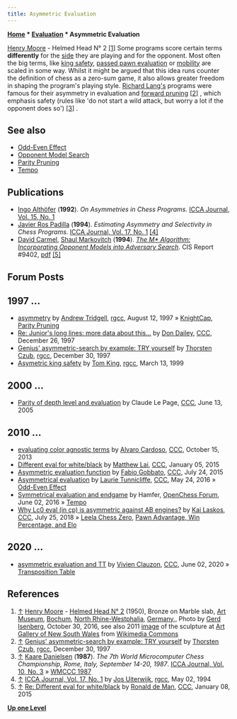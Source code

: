 ```yaml
---
title: Asymmetric Evaluation
---
```

**[Home](Home "Home") * [Evaluation](Evaluation "Evaluation") * Asymmetric Evaluation**

[](https://commons.wikimedia.org/wiki/File:%27Helmet_Head_No._2%27,_bronze_sculpture_by_Henry_Moore,_1955,_Art_Gallery_of_New_South_Wales.JPG) [Henry Moore](Category:Henry_Moore "Category:Henry Moore") - Helmed Head N° 2 <a id="cite-note-1" href="#cite-ref-1">[1]</a>
Some programs score certain terms **differently** for the [side](Side_to_move "Side to move") they are playing and for the opponent. Most often the big terms, like [king safety](King_Safety "King Safety"), [passed pawn evaluation](Passed_Pawn "Passed Pawn") or [mobility](Mobility "Mobility") are scaled in some way. Whilst it might be argued that this idea runs counter the definition of chess as a zero-sum game, it also allows greater freedom in shaping the program's playing style. [Richard Lang's](Richard_Lang "Richard Lang") programs were famous for their asymmetry in evaluation and [forward pruning](Pruning "Pruning") <a id="cite-note-2" href="#cite-ref-2">[2]</a> , which emphasis safety (rules like 'do not start a wild attack, but worry a lot if the opponent does so') <a id="cite-note-3" href="#cite-ref-3">[3]</a> .

## See also

- [Odd-Even Effect](Odd-Even_Effect "Odd-Even Effect")
- [Opponent Model Search](Opponent_Model_Search "Opponent Model Search")
- [Parity Pruning](Parity_Pruning "Parity Pruning")
- [Tempo](Tempo "Tempo")

## Publications

- [Ingo Althöfer](Ingo_Alth%C3%B6fer "Ingo Althöfer") (**1992**). *On Asymmetries in Chess Programs.* [ICCA Journal, Vol. 15, No. 1](ICGA_Journal#15_1 "ICGA Journal")
- [Javier Ros Padilla](index.php?title=Javier_Ros_Padilla&action=edit&redlink=1 "Javier Ros Padilla (page does not exist)") (**1994**). *Estimating Asymmetry and Selectivity in Chess Programs*. [ICCA Journal, Vol. 17, No. 1](ICGA_Journal#17_1 "ICGA Journal") <a id="cite-note-4" href="#cite-ref-4">[4]</a>
- [David Carmel](Mathematician#DCarmel "Mathematician"), [Shaul Markovitch](Shaul_Markovitch "Shaul Markovitch") (**1994**). *[The M\* Algorithm: Incorporating Opponent Models into Adversary Search](https://www.semanticscholar.org/paper/The-M*-Algorithm%3A-Incorporating-Opponent-Models-Carmel-Markovitch/bd788272c81951dc44fa7944e0f72451ced14129)*. CIS Report #9402, [pdf](http://www.cs.technion.ac.il/~shaulm/papers/pdf/Carmel-Markovitch-CIS9402.pdf) <a id="cite-note-5" href="#cite-ref-5">[5]</a>

## Forum Posts

## 1997 ...

- [asymmetry](https://groups.google.com/group/rec.games.chess.computer/msg/f9bfe5d4457a19ad) by [Andrew Tridgell](Andrew_Tridgell "Andrew Tridgell"), [rgcc](Computer_Chess_Forums "Computer Chess Forums"), August 12, 1997 » [KnightCap](KnightCap "KnightCap"), [Parity Pruning](Parity_Pruning "Parity Pruning")
- [Re: Junior's long lines: more data about this...](https://www.stmintz.com/ccc/index.php?id=13323) by [Don Dailey](Don_Dailey "Don Dailey"), [CCC](CCC "CCC"), December 26, 1997
- [Genius' asymmetric-search by example: TRY yourself](http://groups.google.com/group/rec.games.chess.computer/browse_frm/thread/b456400a43207b02) by [Thorsten Czub](Thorsten_Czub "Thorsten Czub"), [rgcc](Computer_Chess_Forums "Computer Chess Forums"), December 30, 1997
- [Asymetric king safety](http://groups.google.com/group/rec.games.chess.computer/browse_frm/thread/462b49226d1f1dfe#) by [Tom King](Tom_King "Tom King"), [rgcc](Computer_Chess_Forums "Computer Chess Forums"), March 13, 1999

## 2000 ...

- [Parity of depth level and evaluation](https://www.stmintz.com/ccc/index.php?id=431012) by Claude Le Page, [CCC](CCC "CCC"), June 13, 2005

## 2010 ...

- [evaluating color agnostic terms](http://www.talkchess.com/forum/viewtopic.php?t=49719) by [Alvaro Cardoso](Alvaro_Cardoso "Alvaro Cardoso"), [CCC](CCC "CCC"), October 15, 2013
- [Different eval for white/black](http://www.talkchess.com/forum/viewtopic.php?t=54865) by [Matthew Lai](Matthew_Lai "Matthew Lai"), [CCC](CCC "CCC"), January 05, 2015
- [Asymmetric evaluation function](http://www.talkchess.com/forum3/viewtopic.php?f=7&t=57067) by [Fabio Gobbato](Fabio_Gobbato "Fabio Gobbato"), [CCC](CCC "CCC"), July 24, 2015
- [Asymmetrical evaluation](http://www.talkchess.com/forum/viewtopic.php?t=60262) by [Laurie Tunnicliffe](Laurie_Tunnicliffe "Laurie Tunnicliffe"), [CCC](CCC "CCC"), May 24, 2016 » [Odd-Even Effect](Odd-Even_Effect "Odd-Even Effect")
- [Symmetrical evaluation and endgame](http://www.open-chess.org/viewtopic.php?f=5&t=2985) by Hamfer, [OpenChess Forum](Computer_Chess_Forums "Computer Chess Forums"), June 02, 2016 » [Tempo](Tempo "Tempo")
- [Why Lc0 eval (in cp) is asymmetric against AB engines?](http://www.talkchess.com/forum3/viewtopic.php?f=2&t=68072) by [Kai Laskos](Kai_Laskos "Kai Laskos"), [CCC](CCC "CCC"), July 25, 2018 » [Leela Chess Zero](Leela_Chess_Zero "Leela Chess Zero"), [Pawn Advantage, Win Percentage, and Elo](Pawn_Advantage,_Win_Percentage,_and_Elo "Pawn Advantage, Win Percentage, and Elo")

## 2020 ...

- [asymmetric evaluation and TT](http://www.talkchess.com/forum3/viewtopic.php?f=7&t=74081) by [Vivien Clauzon](Vivien_Clauzon "Vivien Clauzon"), [CCC](CCC "CCC"), June 02, 2020 » [Transposition Table](Transposition_Table "Transposition Table")

## References

1. <a id="cite-ref-1" href="#cite-note-1">↑</a> [Henry Moore](Category:Henry_Moore "Category:Henry Moore") - [Helmed Head N° 2](http://www.kunstmuseumbochum.de/collection/helm-kopf-no-2-1950/) (1950), Bronze on Marble slab, [Art Museum](Category:Art_Museum_Bochum "Category:Art Museum Bochum"), [Bochum](https://en.wikipedia.org/wiki/Bochum), [North Rhine-Westphalia](https://en.wikipedia.org/wiki/North_Rhine-Westphalia), [Germany](https://en.wikipedia.org/wiki/Germany),, Photo by [Gerd Isenberg](Gerd_Isenberg "Gerd Isenberg"), October 30, 2016, see also 2011 [image](https://commons.wikimedia.org/wiki/File:%27Helmet_Head_No._2%27,_bronze_sculpture_by_Henry_Moore,_1955,_Art_Gallery_of_New_South_Wales.JPG) of the sculpture at [Art Gallery of New South Wales](https://en.wikipedia.org/wiki/Art_Gallery_of_New_South_Wales) from [Wikimedia Commons](https://en.wikipedia.org/wiki/Wikimedia_Commons)
1. <a id="cite-ref-2" href="#cite-note-2">↑</a> [Genius' asymmetric-search by example: TRY yourself](http://groups.google.com/group/rec.games.chess.computer/browse_frm/thread/b456400a43207b02) by [Thorsten Czub](Thorsten_Czub "Thorsten Czub"), [rgcc](Computer_Chess_Forums "Computer Chess Forums"), December 30, 1997
1. <a id="cite-ref-3" href="#cite-note-3">↑</a> [Kaare Danielsen](Kaare_Danielsen "Kaare Danielsen") (**1987**). *The 7th World Microcomputer Chess Championship, Rome, Italy, September 14-20, 1987*. [ICCA Journal, Vol. 10, No. 3](ICGA_Journal#10_3 "ICGA Journal") » [WMCCC 1987](WMCCC_1987 "WMCCC 1987")
1. <a id="cite-ref-4" href="#cite-note-4">↑</a> [ICCA Journal, Vol. 17, No. 1](https://groups.google.com/d/msg/rec.games.chess/5_dMbe0_juo/bXQQVYVEpykJ) by [Jos Uiterwijk](Jos_Uiterwijk "Jos Uiterwijk"), [rgcc](Computer_Chess_Forums "Computer Chess Forums"), May 02, 1994
1. <a id="cite-ref-5" href="#cite-note-5">↑</a> [Re: Different eval for white/black](http://www.talkchess.com/forum/viewtopic.php?t=54865&start=27) by [Ronald de Man](Ronald_de_Man "Ronald de Man"), [CCC](CCC "CCC"), January 08, 2015

**[Up one Level](Evaluation "Evaluation")**

